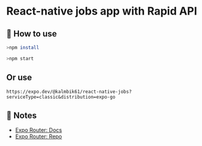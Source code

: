 # React-native jobs app with Rapid API


## 🚀 How to use

```sh
>npm install

>npm start
```

## Or use

`https://expo.dev/@kalmbik61/react-native-jobs?serviceType=classic&distribution=expo-go`

## 📝 Notes

- [Expo Router: Docs](https://expo.github.io/router)
- [Expo Router: Repo](https://github.com/expo/router)

